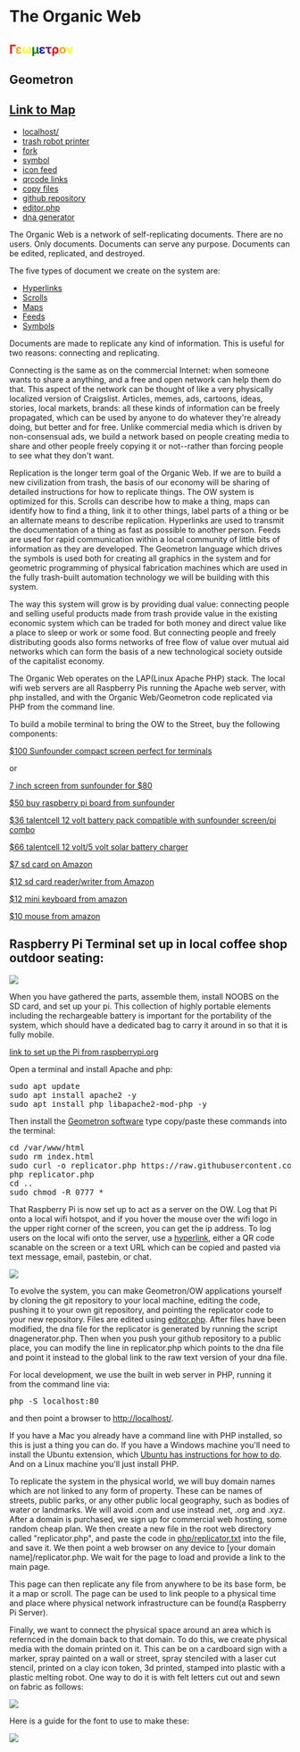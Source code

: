 # The Organic Web

##  <span style = "color:red">Γ</span><span style = "color:orange">ε</span><span style = "color:yellow">ω</span><span style = "color:green">μ</span><span style = "color:blue">ε</span><span style = "color:purple">τ</span><span style = "color:red">ρ</span><span style = "color:orange">ο</span><span style = "color:yellow">ν</span>

## Geometron

## [Link to Map](maps/home)

 - [localhost/](http://localhost/)
 - [trash robot printer](scrolls/printer.md)
 - [fork](fork.html)
 - [symbol](symbol.html)
 - [icon feed](iconfeed.html)
 - [qrcode links](qrcode.html)
 - [copy files](copy.html)
 - [github repository](https://github.com/lafelabs/thing/)
 - [editor.php](editor.php)
 - [dna generator](dnagenerator.php)

The Organic Web is a network of self-replicating documents.  There are no users.  Only documents.  Documents can serve any purpose.  Documents can be edited, replicated, and destroyed.

The five types of document we create on the system are:

 - [Hyperlinks](scrolls/hyperlinks.md)
 - [Scrolls](scrolls/scrolls.md)
 - [Maps](scrolls/maps.md)
 - [Feeds](scrolls/feeds.md)
 - [Symbols](scrolls/symbols.md)

Documents are made to replicate any kind of information.  This is useful for two reasons: connecting and replicating.  

Connecting is the same as on the commercial Internet: when someone wants to share a anything, and a free and open network can help them do that.  This aspect of the network can be thought of like a very physically localized version of Craigslist.  Articles, memes, ads, cartoons, ideas, stories, local markets, brands: all these kinds of information can be freely propagated, which can be used by anyone to do whatever they're already doing, but better and for free.  Unlike commercial media which is driven by non-consensual ads, we build a network based on people creating media to share and other people freely copying it or not--rather than forcing people to see what they don't want.  

Replication is the longer term goal of the Organic Web.    If we are to build a new civilization from trash, the basis of our economy will be sharing of detailed instructions for how to replicate things.  The OW system is optimized for this.  Scrolls can describe how to make a thing, maps can identify how to find a thing, link it to other things, label parts of a thing or be an alternate means to describe replication.  Hyperlinks are used to transmit the documentation of a thing as fast as possible to another person.  Feeds are used for rapid communication within a local community of little bits of information as they are developed.  The Geometron language which drives the symbols is used both for creating all graphics in the system and for geometric programming of physical fabrication machines which are used in the fully trash-built automation technology we will be building with this system.

The way this system will grow is by providing dual value: connecting people and selling useful products made from trash provide value in the existing economic system which can be traded for both money and direct value like a place to sleep or work or some food.  But connecting people and freely distributing goods also forms networks of free flow of value over mutual aid networks which can form the basis of a new technological society outside of the capitalist economy.

The Organic Web operates on the LAP(Linux Apache PHP) stack.  The local wifi web servers are all Raspberry Pis running the Apache web server, with php installed, and with the Organic Web/Geometron code replicated via PHP from the command line.

To build a mobile terminal to bring the OW to the Street, buy the following components:

[$100 Sunfounder compact screen perfect for terminals](https://www.sunfounder.com/collections/displays-monitors/products/7-inch-hdmi-monitor)

or

[7 inch screen from sunfounder for $80](https://www.sunfounder.com/collections/monitors/products/7inch-capacitive-touchscreen)

[$50 buy raspberry pi board from sunfounder](https://www.sunfounder.com/products/raspberrypi-4b)

[$36 talentcell 12 volt battery pack compatible with sunfounder screen/pi combo](https://www.amazon.com/dp/B00ME3ZH7C)

[$66 talentcell 12 volt/5 volt solar battery charger](https://www.amazon.com/dp/B01J7VPHXC)

[$7 sd card on Amazon](https://www.amazon.com/gp/product/B003WIRFD2/)

[$12 sd card reader/writer from Amazon](https://www.amazon.com/Anker-Portable-Reader-RS-MMC-Micro/dp/B006T9B6R2/)

[$12 mini keyboard from amazon](https://www.amazon.com/gp/product/B01IQL2VCE/)

[$10 mouse from amazon](https://www.amazon.com/gp/product/B005EJH6RW/)

## Raspberry Pi Terminal set up in local coffee shop outdoor seating:

![](https://i.imgur.com/4zetaPf.png)

When you have gathered the parts, assemble them, install NOOBS on the SD card, and set up your pi.  This collection of highly portable elements including the rechargeable battery is important for the portability of the system, which should have a dedicated bag to carry it around in so that it is fully mobile.  

[link to set up the Pi from raspberrypi.org](https://www.raspberrypi.org/documentation/installation/noobs.md)

Open a terminal and install Apache and php:

<pre>
sudo apt update
sudo apt install apache2 -y
sudo apt install php libapache2-mod-php -y
</pre>

Then install the [Geometron software](https://github.com/lafelabs/thing/) type copy/paste these commands into the terminal:

<pre style = "overflow:scroll">
cd /var/www/html
sudo rm index.html
sudo curl -o replicator.php https://raw.githubusercontent.com/LafeLabs/thing/master/php/replicator.txt
php replicator.php
cd ..
sudo chmod -R 0777 *
</pre>

That Raspberry Pi is now set up to act as a server on the OW.  Log that Pi onto a local wifi hotspot, and if you hover the mouse over the wifi logo in the upper right corner of the screen, you can get the ip address. To log users on the local wifi onto the server, use a [hyperlink](scrolls/hyperlink.md), either a QR code scanable on the screen or a text URL which can be copied and pasted via text message, email, pastebin, or chat.

![](https://i.imgur.com/iH9gFJC.jpg)

To evolve the system, you can make Geometron/OW applications yourself by cloning the git repository to your local machine, editing the code, pushing it to your own git repository, and pointing the replicator code to your new repository.  Files are edited using [editor.php](editor.php).  After files have been modified, the dna file for the replicator is generated by running the script dnagenerator.php.  Then when you push your github repository to a public place, you can modify the line in replicator.php which points to the dna file and point it instead to the global link to the raw text version of your dna file.  

For local development, we use the built in web server in PHP, running it from the command line via:

<pre>
php -S localhost:80
</pre>

and then point a browser to [http://localhost/](http://localhost/).

If you have a Mac you already have a command line with PHP installed, so this is just a thing you can do.  If you have a Windows machine you'll need to install the Ubuntu extension, which [Ubuntu has instructions for how to do](https://ubuntu.com/tutorials/ubuntu-on-windows#1-overview).  And on a Linux machine you'll just install PHP.  

To replicate the system in the physical world, we will buy domain names which are not linked to any form of property.  These can be names of streets, public parks, or any other public local geography, such as bodies of water or landmarks.  We will avoid .com and use instead .net, .org and .xyz.  After a domain is purchased, we sign up for commercial web hosting, some random cheap plan.  We then create a new file in the root web directory called "replicator.php", and paste the code in [php/replicator.txt](php/replicator.txt) into the file, and save it.  We then point a web browser on any device to [your domain name]/replicator.php.  We wait for the page to load and provide  a link to the main page.  

This page can then replicate any file from anywhere to be its base form, be it a map or scroll.  The page can be used to link people to a physical time and place where physical network infrastructure can be found(a Raspberry Pi Server).  

Finally, we want to connect the physical space around an area which is refernced in the domain back to that domain.  To do this, we create physical media with the domain printed on it.  This can be on a cardboard sign with a marker, spray painted on a wall or street, spray stenciled with a laser cut stencil, printed on a clay icon token, 3d printed, stamped into plastic with a plastic melting robot.  One way to do it is with felt letters cut out and sewn on fabric as follows:

![](https://i.imgur.com/nvWedsQ.jpg)

Here is a guide for the font to use to make these:

![](https://i.imgur.com/nKHSZxC.jpg)


